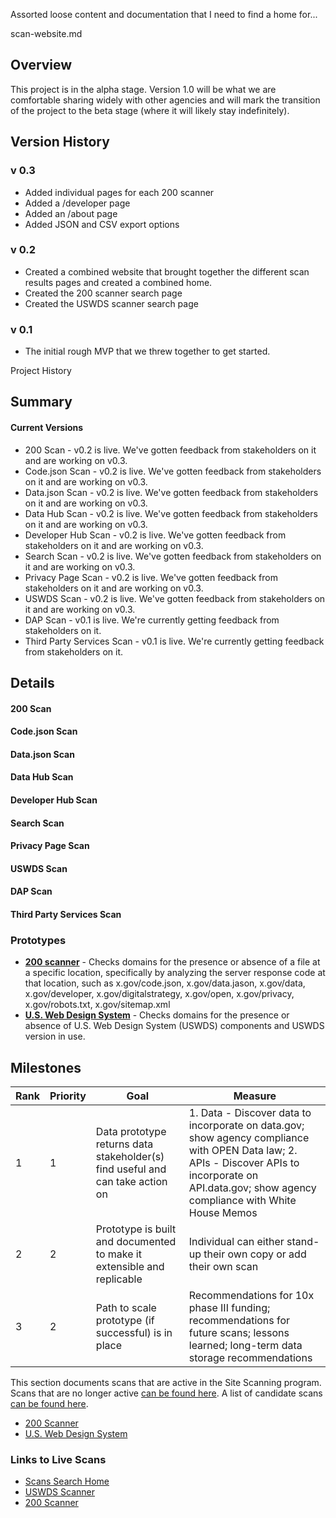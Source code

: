 

Assorted loose content and documentation that I need to find a home for...

scan-website.md

## Overview

This project is in the alpha stage.  Version 1.0 will be what we are comfortable sharing widely with other agencies and will mark the transition of the project to the beta stage (where it will likely stay indefinitely).  

## Version History

### v 0.3 

* Added individual pages for each 200 scanner 
* Added a /developer page 
* Added an /about page
* Added JSON and CSV export options 


### v 0.2

* Created a combined website that brought together the different scan results pages and created a combined home.
* Created the 200 scanner search page
* Created the USWDS scanner search page 


### v 0.1

* The initial rough MVP that we threw together to get started.  








Project History







## Summary

#### Current Versions
* 200 Scan - v0.2 is live. We've gotten feedback from stakeholders on it and are working on v0.3.  
* Code.json Scan - v0.2 is live.  We've gotten feedback from stakeholders on it and are working on v0.3.  
* Data.json Scan - v0.2 is live.  We've gotten feedback from stakeholders on it and are working on v0.3.  
* Data Hub Scan - v0.2 is live.  We've gotten feedback from stakeholders on it and are working on v0.3.  
* Developer Hub Scan - v0.2 is live.  We've gotten feedback from stakeholders on it and are working on v0.3.  
* Search Scan - v0.2 is live.  We've gotten feedback from stakeholders on it and are working on v0.3.  
* Privacy Page Scan - v0.2 is live.  We've gotten feedback from stakeholders on it and are working on v0.3.  
* USWDS Scan - v0.2 is live.  We've gotten feedback from stakeholders on it and are working on v0.3.  
* DAP Scan - v0.1 is live.  We're currently getting feedback from stakeholders on it.  
* Third Party Services Scan - v0.1 is live.  We're currently getting feedback from stakeholders on it.  


## Details 


#### 200 Scan 



#### Code.json Scan


#### Data.json Scan  


#### Data Hub Scan   


#### Developer Hub Scan 


#### Search Scan 


#### Privacy Page Scan 


#### USWDS Scan 


#### DAP Scan 


#### Third Party Services Scan 








### Prototypes

- [**200 scanner**](https://site-scanning.app.cloud.gov/search200/) - Checks domains for the presence or absence of a file at a specific location, specifically by analyzing the server response code at that location, such as x.gov/code.json, x.gov/data.jason, x.gov/data, x.gov/developer, x.gov/digitalstrategy, x.gov/open, x.gov/privacy, x.gov/robots.txt, x.gov/sitemap.xml
- [**U.S. Web Design System**](https://site-scanning.app.cloud.gov/searchUSWDS/) - Checks domains for the presence or absence of U.S. Web Design System (USWDS) components and USWDS version in use.



## Milestones

| Rank          | Priority      | Goal          | Measure       |
| ------------- | ------------- |-------------  | ------------- |
| 1 | 1  | Data prototype returns data stakeholder(s) find useful and can take action on  | 1. Data - Discover data to incorporate on data.gov; show agency compliance with OPEN Data law; 2. APIs - Discover APIs to incorporate on API.data.gov; show agency compliance with White House Memos  |
| 2  | 2  | Prototype is built and documented to make it extensible and replicable  | Individual can either stand-up their own copy or add their own scan  |
| 3  | 2  | Path to scale prototype (if successful) is in place  | Recommendations for 10x phase III funding; recommendations for future scans; lessons learned; long-term data storage recommendations|







This section documents scans that are active in the Site Scanning program. Scans that are no longer active [can be found here](https://github.com/18F/site-scanning/tree/master/docs/scanners/inactive). A list of candidate scans [can be found here](https://github.com/18F/site-scanning/blob/master/docs/candidate-scans.md).

* [200 Scanner](https://github.com/18F/site-scanning/blob/master/docs/scanners/200.md)
* [U.S. Web Design System](https://github.com/18F/site-scanning/blob/master/docs/scanners/uswds.md)

### Links to Live Scans

* [Scans Search Home](https://site-scanning.app.cloud.gov/)
* [USWDS Scanner](https://site-scanning.app.cloud.gov/searchUSWDS/)
* [200 Scanner](https://site-scanning.app.cloud.gov/search200/)

